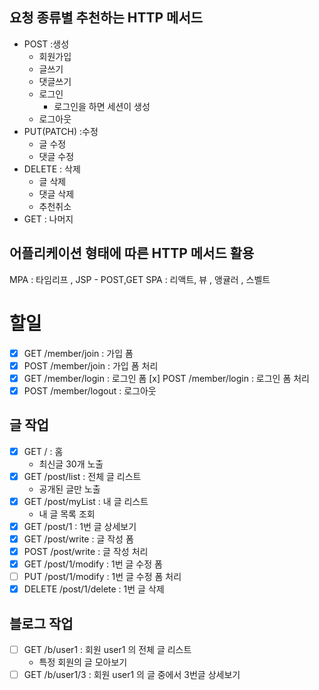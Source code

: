 ## 요청 종류별 추천하는 HTTP 메서드 
- POST :생성
  - 회원가입
  - 글쓰기
  - 댓글쓰기
  - 로그인
    - 로그인을 하면 세션이 생성
  - 로그아웃
- PUT(PATCH) :수정
  - 글 수정
  - 댓글 수정
- DELETE : 삭제
  - 글 삭제
  - 댓글 삭제
  - 추천취소
- GET : 나머지

## 어플리케이션 형태에 따른 HTTP 메서드 활용 
MPA : 타임리프 , JSP 
    - POST,GET 
SPA : 리액트, 뷰 , 앵귤러 , 스벨트

# 할일

- [x] GET /member/join : 가입 폼
- [x] POST /member/join : 가입 폼 처리
- [x] GET /member/login : 로그인 폼
  [x] POST /member/login : 로그인 폼 처리
- [x] POST /member/logout : 로그아웃

## 글 작업

- [x] GET / : 홈
  - 최신글 30개 노출
- [x] GET /post/list : 전체 글 리스트
  - 공개된 글만 노출
- [x] GET /post/myList : 내 글 리스트
  - 내 글 목록 조회
- [x] GET /post/1 : 1번 글 상세보기
- [x] GET /post/write : 글 작성 폼
- [x] POST /post/write : 글 작성 처리
- [x] GET /post/1/modify : 1번 글 수정 폼
- [ ] PUT /post/1/modify : 1번 글 수정 폼 처리
- [x] DELETE /post/1/delete : 1번 글 삭제

## 블로그 작업

- [ ] GET /b/user1 : 회원 user1 의 전체 글 리스트
  - 특정 회원의 글 모아보기
- [ ] GET /b/user1/3 : 회원 user1 의 글 중에서 3번글 상세보기